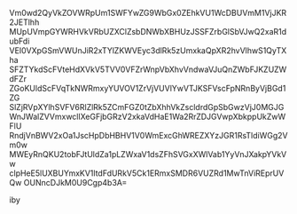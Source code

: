 Vm0wd2QyVkZOVWRpUm1SWFYwZG9WbGx0ZEhkVU1WcDBUVmM1VjJKR2JETlhh
MUpUVmpGYWRHVkVRbUZXClZsbDNWbXBHUzJSSFZrbGlSbVJwQ2xaR1dubFdi
VEI0VXpGSmVWUnJiR2xTYlZKWVEyc3dlRk5zUmxkaQpXR2hvVlhwS1QyTXha
SFZTYkdScFVteHdXVkV5TVV0VFZrWnpVbXhvVndwaVJuQnZWbFJKZUZWdFZr
ZGoKUldScFVqTkNWRmxyYUVOV1ZrVjVUVlYwVTJKSFVscFpNRnByVjBGd1ZG
SlZjRVpXYlhSVFV6RlZlRk5ZCmFGZ0tZbXhhVkZscldrdGpSbGwzVjJ0MGJG
WnJWalZVVmxwcllXeGFjbGRzV2xkaVdHaE1Wa2RrZDJGVwpXbkppUkZwWFlU
RndjVnBWV2xOa1JscHpDbHBHV1V0WmExcGhWREZXYzJGR1RsTldiWGg2Vm0w
MWEyRnQKU2tobFJtUldZa1pLZWxaV1dsZFhSVGxXWlVab1YyVnJXakpYVkVw
clpHeE5lUXBUYmxKV1ltdFdURkV5Ck1ERmxSMDR6VUZRd1MwTnViREprUVQw
OUNncDJkM0U9Cgp4b3A=

iby